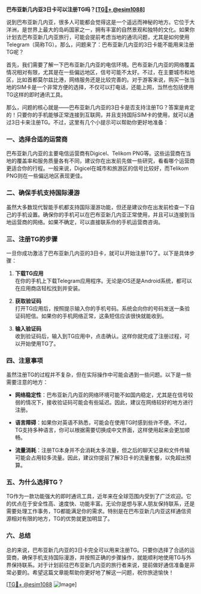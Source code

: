 **巴布亚新几内亚3日卡可以注册TG吗？[[TG💪+ @esim1088](https://t.me/s/esim1088)]**

说到巴布亚新几内亚，很多人可能都会觉得这是一个遥远而神秘的地方。它位于大洋洲，是世界上最大的岛屿国家之一，拥有丰富的自然景观和独特的文化。如果你计划去巴布亚新几内亚旅行，可能会提前考虑当地的通讯问题，尤其是如何使用Telegram（简称TG）。那么，问题来了：巴布亚新几内亚的3日卡能不能用来注册TG呢？

首先，我们需要了解一下巴布亚新几内亚的电信环境。巴布亚新几内亚的网络覆盖情况相对有限，尤其是在一些偏远地区，信号可能不太好。不过，在主要城市和地区，比如首都莫尔兹比港，网络服务还是比较完善的。对于游客来说，购买一张当地的SIM卡是一个非常方便的选择，不仅可以打电话，还能上网，当然也包括使用TG这样的即时通讯工具。

那么，问题的核心就是——巴布亚新几内亚的3日卡是否支持注册TG？答案是肯定的！只要你的手机能够正常连接到互联网，并且支持国际SIM卡的使用，就可以通过3日卡来注册TG。不过，这里有几个小提示可以帮助你更好地准备：

### **一、选择合适的运营商**
巴布亚新几内亚的主要电信运营商有Digicel、Telikom PNG等。这些运营商在当地的覆盖率和服务质量各有不同，建议你在出发前先做一些研究，看看哪个运营商更适合你的行程。一般来说，Digicel在城市和旅游区的信号比较好，而Telikom PNG则在一些偏远地区表现更佳。

### **二、确保手机支持国际漫游**
虽然大多数现代智能手机都支持国际漫游功能，但还是建议你在出发前检查一下自己的手机设置。确保你的手机可以在巴布亚新几内亚正常使用，并且可以连接到当地运营商的网络。如果不确定，可以直接联系你的手机运营商咨询。

### **三、注册TG的步骤**
一旦你成功激活了巴布亚新几内亚的3日卡，就可以开始注册TG了。以下是具体步骤：

1. **下载TG应用**  
   在你的手机上下载Telegram应用程序。无论是iOS还是Android系统，都可以在应用商店轻松找到并安装。

2. **获取验证码**  
   打开TG应用后，按照提示输入你的手机号码。系统会向你的号码发送一条验证码短信。如果你的手机网络正常，这条短信应该很快就能收到。

3. **输入验证码**  
   收到验证码后，输入到TG应用中，点击确认。这样你就完成了注册过程，可以开始使用TG了。

### **四、注意事项**
虽然注册TG的过程并不复杂，但在实际操作中可能会遇到一些问题。以下是一些需要注意的地方：

- **网络稳定性**：巴布亚新几内亚的网络环境可能不如国内稳定，尤其是在信号较弱的情况下，接收验证码可能会有些延迟。因此，建议在网络较好的地方进行注册。
  
- **语言障碍**：如果你对英语不熟悉，可能会在使用TG时感到些许不便。不过，TG支持多种语言，你可以根据需要切换成中文界面，这样使用起来会更加顺畅。

- **流量消耗**：注册TG本身并不会消耗太多流量，但之后的聊天记录和文件传输可能会占用较多流量。因此，建议你提前了解3日卡的流量套餐，以免超出预算。

### **五、为什么选择TG？**
TG作为一款功能强大的即时通讯工具，近年来在全球范围内受到了广泛欢迎。它的优点在于安全性高、速度快、功能丰富。无论你是想与家人朋友保持联系，还是需要处理工作事务，TG都能满足你的需求。特别是在巴布亚新几内亚这样通信资源相对有限的地方，TG的优势就更加明显了。

### **六、总结**
总的来说，巴布亚新几内亚的3日卡完全可以用来注册TG。只要你选择了合适的运营商，确保手机支持国际漫游，并按照正确的步骤操作，就能顺利地使用TG与外界保持联系。对于计划前往巴布亚新几内亚的旅行者来说，提前做好通信准备是非常必要的。希望这篇文章能帮助你更好地了解这一问题，祝你旅途愉快！

[[TG💪+ @esim1088](https://t.me/s/esim1088) ![Image](https://i.postimg.cc/4NQfJmqS/Snipaste-2025-05-13-00-14-12.png)]